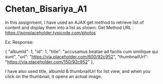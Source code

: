 # Chetan_Bisariya_A1
In this assignment, I have used an AJAX get method to retrieve list of content and display them into a list as shown:
Get Method URL :  https://jsonplaceholder.typicode.com/photos

Ex: Response:

{
    "albumId": 1,
    "id": 1,
    "title": "accusamus beatae ad facilis cum similique qui sunt",
    "url": "https://via.placeholder.com/600/92c952",
    "thumbnailUrl": "https://via.placeholder.com/150/92c952"
  },

 I have also used title, albumId & thumbnailUrl for list view, and when you click on the thumbnail, it opens an actual image.
